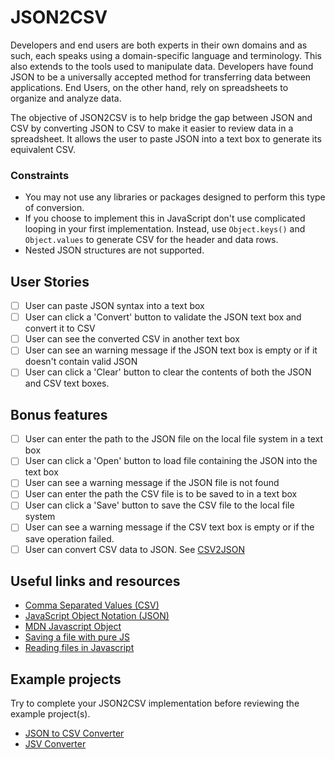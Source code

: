 # JSON2CSV

Developers and end users are both experts in their own domains and as such,
each speaks using a domain-specific language and terminology. This also extends
to the tools used to manipulate data. Developers have found JSON to be a
universally accepted method for transferring data between applications. End
Users, on the other hand, rely on spreadsheets to organize and analyze data.

The objective of JSON2CSV is to help bridge the gap between JSON and CSV by
converting JSON to CSV to make it easier to review data in a spreadsheet. It
allows the user to paste JSON into a text box to generate its equivalent CSV.

### Constraints

- You may not use any libraries or packages designed to perform this type of
  conversion.
- If you choose to implement this in JavaScript don't use complicated looping
  in your first implementation. Instead, use `Object.keys()` and `Object.values`
  to generate CSV for the header and data rows.
- Nested JSON structures are not supported.

## User Stories

- [ ] User can paste JSON syntax into a text box
- [ ] User can click a 'Convert' button to validate the JSON text box and convert it to CSV
- [ ] User can see the converted CSV in another text box
- [ ] User can see an warning message if the JSON text box is empty or if it doesn't contain valid JSON
- [ ] User can click a 'Clear' button to clear the contents of both the JSON and CSV text boxes.

## Bonus features

- [ ] User can enter the path to the JSON file on the local file system in a text box
- [ ] User can click a 'Open' button to load file containing the JSON into the text box
- [ ] User can see a warning message if the JSON file is not found
- [ ] User can enter the path the CSV file is to be saved to in a text box
- [ ] User can click a 'Save' button to save the CSV file to the local file system
- [ ] User can see a warning message if the CSV text box is empty or if the save operation failed.
- [ ] User can convert CSV data to JSON. See [CSV2JSON](../CSV2JSON/CSV2JSON.md)

## Useful links and resources

- [Comma Separated Values (CSV)](https://en.wikipedia.org/wiki/Comma-separated_values)
- [JavaScript Object Notation (JSON)](https://www.json.org/)
- [MDN Javascript Object](https://developer.mozilla.org/en-US/docs/Web/JavaScript/Reference/Global_Objects/Object)
- [Saving a file with pure JS](https://codepen.io/davidelrizzo/pen/cxsGb)
- [Reading files in Javascript](https://codepen.io/jduprey/details/xbale)

## Example projects

Try to complete your JSON2CSV implementation before reviewing the example
project(s).

- [JSON to CSV Converter](https://codepen.io/JFarrow/pen/umjGF)
- [JSV Converter](https://gpaiva00.github.io/json-csv)
